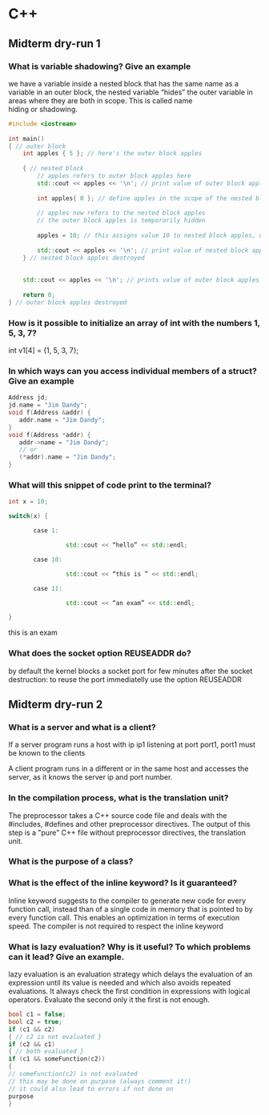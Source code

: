 # C++

## Midterm dry-run 1

### What is variable shadowing? Give an example
we have a variable inside a nested block that has the same name as a variable in an outer block, the nested variable “hides” the outer variable in areas where they are both in scope. This is called name hiding or shadowing.

```c++
#include <iostream>
 
int main()
{ // outer block
    int apples { 5 }; // here's the outer block apples
 
    { // nested block
        // apples refers to outer block apples here
        std::cout << apples << '\n'; // print value of outer block apples
 
        int apples{ 0 }; // define apples in the scope of the nested block
 
        // apples now refers to the nested block apples
        // the outer block apples is temporarily hidden
 
        apples = 10; // this assigns value 10 to nested block apples, not outer block apples
 
        std::cout << apples << '\n'; // print value of nested block apples
    } // nested block apples destroyed
 
 
    std::cout << apples << '\n'; // prints value of outer block apples
 
    return 0;
} // outer block apples destroyed
```
### How is it possible to initialize an array of int with the numbers 1, 5, 3, 7?
int v1[4] = {1, 5, 3, 7};

### In which ways can you access individual members of a struct? Give an example
```c++
Address jd;
jd.name = "Jim Dandy";
void f(Address &addr) {
   addr.name = "Jim Dandy";
}
void f(Address *addr) {
   addr->name = "Jim Dandy";
   // or
   (*addr).name = "Jim Dandy";
}
```

### What will this snippet of code print to the terminal?
```c++
int x = 10;

switch(x) {

       case 1:

                std::cout << “hello” << std::endl;

       case 10:

                std::cout << “this is ” << std::endl;

       case 11:

                std::cout << “an exam” << std::endl;

}
```

this is
an exam

### What does the socket option REUSEADDR do?
by default the kernel blocks a socket port for few minutes after the socket destruction: to reuse the port immediatelly use the option REUSEADDR

## Midterm dry-run 2
### What is a server and what is a client? 
If a server program runs a host with ip ip1 listening at port port1, port1 must be known to the clients

A client program runs in a different or in the same host and accesses the server, as it knows the server ip and port number.

### In the compilation process, what is the translation unit?
The preprocessor takes a C++ source code file and deals with the #includes, #defines and other preprocessor directives. The output of this step is a "pure" C++ file without preprocessor directives, the translation unit.

### What is the purpose of a class?


### What is the effect of the inline keyword? Is it guaranteed?
Inline keyword suggests to the compiler to generate new code for every function call, instead than of a single code in memory that is pointed to by every function call. This enables an optimization in terms of execution speed. The compiler is not required to respect the inline keyword

### What is lazy evaluation? Why is it useful? To which problems can it lead? Give an example.
 lazy evaluation is an evaluation strategy which delays the evaluation of an expression until its value is needed and which also avoids repeated evaluations. It always check the first condition in expressions with logical operators. Evaluate the second only it the first is not enough. 

```c++
bool c1 = false;
bool c2 = true;
if (c1 && c2)
{ // c2 is not evaluated }
if (c2 && c1)
{ // both evaluated }
if (c1 && someFunction(c2))
{ 
// someFunction(c2) is not evaluated
// this may be done on purpose (always comment it!)
// it could also lead to errors if not done on 
purpose
}
```




